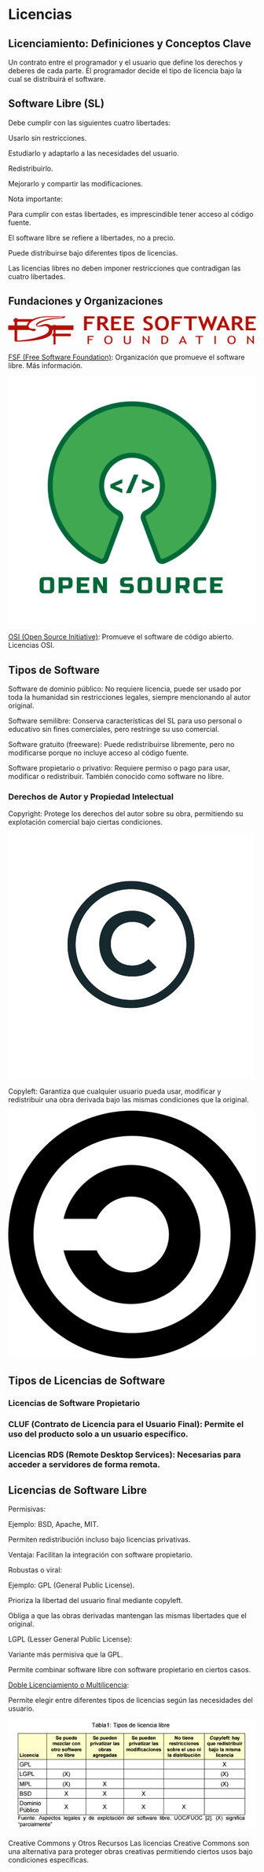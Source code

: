 # Licencias

## Licenciamiento: Definiciones y Conceptos Clave

Un contrato entre el programador y el usuario que define los derechos y deberes de cada parte. El programador decide el tipo de licencia bajo la cual se distribuirá el software.

## Software Libre (SL)

Debe cumplir con las siguientes cuatro libertades:

Usarlo sin restricciones.

Estudiarlo y adaptarlo a las necesidades del usuario.

Redistribuirlo.

Mejorarlo y compartir las modificaciones.

Nota importante:

Para cumplir con estas libertades, es imprescindible tener acceso al código fuente.

El software libre se refiere a libertades, no a precio.

Puede distribuirse bajo diferentes tipos de licencias.

Las licencias libres no deben imponer restricciones que contradigan las cuatro libertades.

## Fundaciones y Organizaciones

![01](sources/licens/fsf.png)

[FSF (Free Software Foundation)](https://es.wikipedia.org/wiki/Free_Software_Foundation): Organización que promueve el software libre. Más información.

![01](sources/licens/osi.png)

[OSI (Open Source Initiative)](https://opensource.org/licenses): Promueve el software de código abierto. Licencias OSI.

## Tipos de Software

Software de dominio público: No requiere licencia, puede ser usado por toda la humanidad sin restricciones legales, siempre mencionando al autor original.

Software semilibre: Conserva características del SL para uso personal o educativo sin fines comerciales, pero restringe su uso comercial.

Software gratuito (freeware): Puede redistribuirse libremente, pero no modificarse porque no incluye acceso al código fuente.

Software propietario o privativo: Requiere permiso o pago para usar, modificar o redistribuir. También conocido como software no libre.

### Derechos de Autor y Propiedad Intelectual
Copyright: Protege los derechos del autor sobre su obra, permitiendo su explotación comercial bajo ciertas condiciones.

![03](sources/licens/copyright.png)

Copyleft: Garantiza que cualquier usuario pueda usar, modificar y redistribuir una obra derivada bajo las mismas condiciones que la original.

![04](sources/licens/copyleft.png)

## Tipos de Licencias de Software

### Licencias de Software Propietario

### CLUF (Contrato de Licencia para el Usuario Final): Permite el uso del producto solo a un usuario específico.

### Licencias RDS (Remote Desktop Services): Necesarias para acceder a servidores de forma remota.

## Licencias de Software Libre

Permisivas:

Ejemplo: BSD, Apache, MIT.

Permiten redistribución incluso bajo licencias privativas.

Ventaja: Facilitan la integración con software propietario.

Robustas o viral:

Ejemplo: GPL (General Public License).

Prioriza la libertad del usuario final mediante copyleft.

Obliga a que las obras derivadas mantengan las mismas libertades que el original.

LGPL (Lesser General Public License):

Variante más permisiva que la GPL.

Permite combinar software libre con software propietario en ciertos casos.

[Doble Licenciamiento o Multilicencia](https://es.wikipedia.org/wiki/Mozilla_Public_License):

Permite elegir entre diferentes tipos de licencias según las necesidades del usuario. 

![04](sources/licens/tabla.png)

Creative Commons y Otros Recursos
Las licencias Creative Commons son una alternativa para proteger obras creativas permitiendo ciertos usos bajo condiciones específicas.